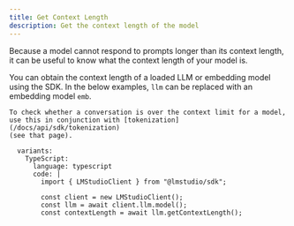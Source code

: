 ```yaml
---
title: Get Context Length
description: Get the context length of the model
---
```


Because a model cannot respond to prompts longer than its context length, it can be useful
to know what the context length of your model is.

You can obtain the context length of a loaded LLM or embedding model using the SDK. In the below examples, `llm` can be replaced with an embedding model `emb`.

```lms_protip
To check whether a conversation is over the context limit for a model,
use this in conjunction with [tokenization](/docs/api/sdk/tokenization)
(see that page).
```

```lms_code_snippet
  variants:
    TypeScript:
      language: typescript
      code: |
        import { LMStudioClient } from "@lmstudio/sdk";

        const client = new LMStudioClient();
        const llm = await client.llm.model();
        const contextLength = await llm.getContextLength();
```
